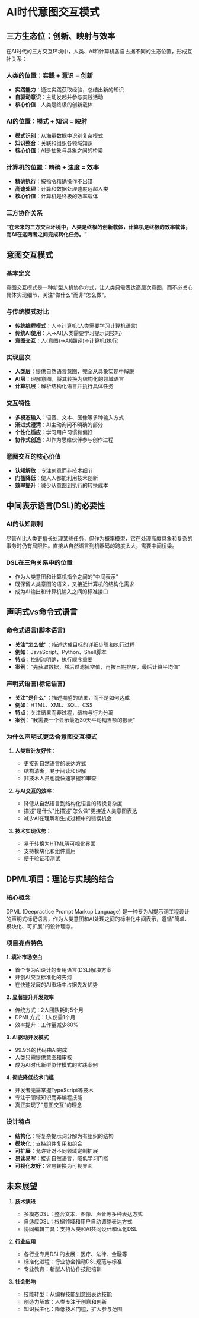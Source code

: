 # AI时代意图交互模式

## 三方生态位：创新、映射与效率

在AI时代的三方交互环境中，人类、AI和计算机各自占据不同的生态位置，形成互补关系：

### 人类的位置：实践 + 意识 = 创新
- **实践能力**：通过实践获取经验，总结出新的知识
- **自驱动意识**：主动发起并参与实践活动
- **核心价值**：人类是终极的创新载体

### AI的位置：模式 + 知识 = 映射
- **模式识别**：从海量数据中识别复杂模式
- **知识整合**：关联和组织各领域知识
- **核心价值**：AI是抽象与具象之间的桥梁

### 计算机的位置：精确 + 速度 = 效率
- **精确执行**：按指令精确操作不出错
- **高速处理**：计算和数据处理速度远超人类
- **核心价值**：计算机是终极的效率载体

### 三方协作关系
**"在未来的三方交互环境中，人类是终极的创新载体，计算机是终极的效率载体，而AI在这两者之间完成转化任务。"**

## 意图交互模式

### 基本定义
意图交互模式是一种新型人机协作方式，让人类只需表达高层次意图，而不必关心具体实现细节，关注"做什么"而非"怎么做"。

### 与传统模式对比
- **传统编程模式**：人→计算机(人类需要学习计算机语言)
- **传统AI使用**：人→AI(人类需要学习提示词技巧)
- **意图交互**：人(意图)→AI(翻译)→计算机(执行)

### 实现层次
- **人类层**：提供自然语言意图，完全从具象实现中解脱
- **AI层**：理解意图，将其转换为结构化的领域语言
- **计算机层**：解析结构化语言并执行具体任务

### 交互特性
- **多模态输入**：语音、文本、图像等多种输入方式
- **渐进式澄清**：AI主动询问不明确的部分
- **个性化适应**：学习用户习惯和偏好
- **协作式创造**：AI作为思维伙伴参与创作过程

### 意图交互的核心价值
- **认知解放**：专注创意而非技术细节
- **门槛降低**：使人人都能利用技术创新
- **效率提升**：减少从意图到执行的转换成本

## 中间表示语言(DSL)的必要性

### AI的认知限制
尽管AI比人类更擅长处理某些任务，但作为概率模型，它在处理高度具象和复杂的事务时仍有局限性。直接从自然语言到机器码的跨度太大，需要中间桥梁。

### DSL在三角关系中的位置
- 作为人类意图和计算机指令之间的"中间表示"
- 既保留人类意图的语义，又接近计算机的结构化需求
- 成为AI输出和计算机输入之间的标准接口

## 声明式vs命令式语言

### 命令式语言(脚本语言)
- **关注"怎么做"**：描述达成目标的详细步骤和执行过程
- **例如**：JavaScript、Python、Shell脚本
- **特点**：控制流明确，执行顺序重要
- **案例**："先获取数据，然后过滤掉空值，再按日期排序，最后计算平均值"

### 声明式语言(标记语言)
- **关注"是什么"**：描述期望的结果，而不是如何达成
- **例如**：HTML、XML、SQL、CSS
- **特点**：关注结果而非过程，结构与行为分离
- **案例**："我需要一个显示最近30天平均销售额的报表"

### 为什么声明式更适合意图交互模式
1. **人类审计友好性**：
   - 更接近自然语言的表达方式
   - 结构清晰，易于阅读和理解
   - 非技术人员也能快速掌握和审查

2. **与AI交互的效率**：
   - 降低从自然语言到结构化语言的转换复杂度
   - 描述"是什么"比描述"怎么做"更接近人类意图表达
   - 减少AI在理解和生成过程中的错误机会

3. **技术实现优势**：
   - 易于转换为HTML等可视化界面
   - 支持模块化和组件重用
   - 便于验证和测试

## DPML项目：理论与实践的结合

### 核心概念
DPML (Deepractice Prompt Markup Language) 是一种专为AI提示词工程设计的声明式标记语言，作为人类意图和AI处理之间的标准化中间表示，遵循"简单、模块化、可扩展"的设计理念。

### 项目亮点特色

**1. 填补市场空白**
- 首个专为AI设计的专用语言(DSL)解决方案
- 开创AI交互标准化的先河
- 在快速发展的AI市场中占据先发优势

**2. 显著提升开发效率**
- 传统方式：2人团队耗时5个月
- DPML方式：1人仅需1个月
- 效率提升：工作量减少80%

**3. AI驱动开发模式**
- 99.9%的代码由AI完成
- 人类只需提供意图和审核
- 成为AI时代新型协作模式的实践案例

**4. 彻底降低技术门槛**
- 开发者无需掌握TypeScript等技术
- 专注于领域知识而非编程技能
- 真正实现了"意图交互"的理念

### 设计特点
- **结构化**：将复杂提示词分解为有组织的结构
- **模块化**：支持组件复用和组合
- **可扩展**：允许针对不同领域定制扩展
- **易读易写**：接近自然语言，降低学习门槛
- **可视化友好**：容易转换为可视界面

## 未来展望

1. **技术演进**
   - 多模态DSL：整合文本、图像、声音等多种表达方式
   - 自适应DSL：根据领域和用户自动调整表达方式
   - 协同编辑工具：支持人类和AI共同设计和优化DSL

2. **行业应用**
   - 各行业专用DSL的发展：医疗、法律、金融等
   - 标准化进程：行业协会推动DSL规范与标准
   - 专业教育：新型人机协作技能培训

3. **社会影响**
   - 技能转型：从编程技能到意图表达技能
   - 创造力解放：人类专注于创意和创新
   - 知识民主化：降低技术门槛，扩大参与范围 